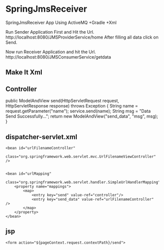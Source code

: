 # SpringJmsReceiver
SpringJmsReceiver App Using ActiveMQ +Gradle +Xml

Run Sender Application First and Hit the Url.
http://localhost:8080/JMSProviderService/home
After filling all data click on Send.

Now run Receiver Application and hit the Url.
http://localhost:8080/JMSConsumerService/getdata


Make It Xml
------------------

Controller
-------------
public ModelAndView send(HttpServletRequest request, HttpServletResponse response) throws Exception {
		String name = request.getParameter("name");
		service.send(name);
		String msg = "Data Send Successfully...";
		return new ModelAndView("send_data", "msg", msg);
	}
  
  dispatcher-servlet.xml
  ------------------------
	<bean id="urlFilenameController"
		class="org.springframework.web.servlet.mvc.UrlFilenameViewController" />


	<bean id="urlMapping"
		class="org.springframework.web.servlet.handler.SimpleUrlHandlerMapping">
		<property name="mappings">
			<map>
				<entry key="send" value-ref="controller"/>
				<entry key="send_data" value-ref="urlFilenameController" />
			</map>
		</property>
	</bean>
	
  
  jsp
  --------------
	<form action="${pageContext.request.contextPath}/send">



